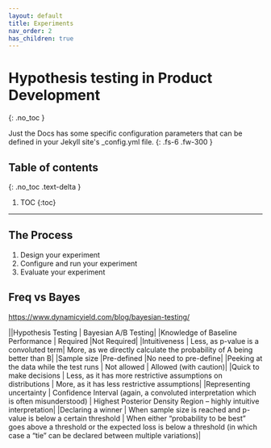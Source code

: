 ```yaml
---
layout: default
title: Experiments
nav_order: 2
has_children: true
---
```


# Hypothesis testing in Product Development
{: .no_toc }


Just the Docs has some specific configuration parameters that can be defined in your Jekyll site's _config.yml file.
{: .fs-6 .fw-300 }

## Table of contents
{: .no_toc .text-delta }

1. TOC
{:toc}

---


## The Process

1. Design your experiment
2. Configure and run your experiment
3. Evaluate your experiment

## Freq vs Bayes

https://www.dynamicyield.com/blog/bayesian-testing/

||Hypothesis Testing |	Bayesian A/B Testing|
|Knowledge of Baseline Performance |	Required 	|Not Required|
|Intuitiveness |	Less, as p-value is a convoluted term| 	More, as we directly calculate the probability of A being better than B|
|Sample size 	|Pre-defined 	|No need to pre-define|
|Peeking at the data while the test runs |	Not allowed |	Allowed (with caution)|
|Quick to make decisions |	Less, as it has more restrictive assumptions on distributions |	More, as it has less restrictive assumptions|
|Representing uncertainty |	Confidence Interval (again, a convoluted interpretation which is often misunderstood) |	Highest Posterior Density Region – highly intuitive interpretation|
|Declaring a winner |	When sample size is reached and p-value is below a certain threshold |	When either “probability to be best” goes above a threshold or the expected loss is below a threshold (in which case a “tie” can be declared between multiple variations)|


